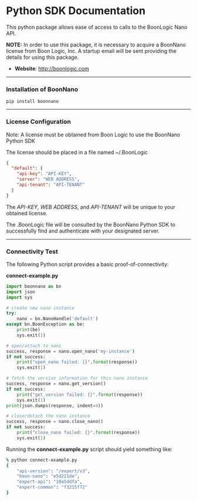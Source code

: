 # Python SDK Documentation
This python package allows ease of access to calls to the BoonLogic Nano API.

**NOTE:** In order to use this package, it is necessary to acquire a BoonNano license
from Boon Logic, Inc.  A startup email will be sent providing the details
for using this package.

- __Website__: http://boonlogic.com

------------
### Installation of BoonNano
```
pip install boonnano
```

------------
### License Configuration

Note: A license must be obtained from Boon Logic to use the BoonNano Python SDK

The license should be placed in a file named ~/.BoonLogic

```json
{
  "default": {
    "api-key": "API-KEY",
    "server": "WEB ADDRESS",
    "api-tenant": "API-TENANT"
  }
}
```

The *API-KEY*, *WEB ADDRESS*, and *API-TENANT* will be unique to your obtained license.

The .BoonLogic file will be consulted by the BoonNano Python SDK to successfully find and authenticate with your designated server.

---------------
### Connectivity Test

The following Python script provides a basic proof-of-connectivity:

**connect-example.py**

```python
import boonnano as bn
import json
import sys

# create new nano instance
try:
    nano = bn.NanoHandle('default')
except bn.BoonException as be:
    print(be)
    sys.exit(1)

# open/attach to nano
success, response = nano.open_nano('my-instance')
if not success:
    print("open_nano failed: {}".format(response))
    sys.exit(1)

# fetch the version information for this nano instance
success, response = nano.get_version()
if not success:
    print("get_version failed: {}".format(response))
    sys.exit(1)
print(json.dumps(response, indent=4))

# close/detach the nano instance
success, response = nano.close_nano()
if not success:
    print("close_nano failed: {}".format(response))
    sys.exit(1)

```

Running the **connect-example.py** script should yield something like:

```sh
% python connect-example.py
{
    "api-version": "/expert/v3",
    "boon-nano": "e5d221de",
    "expert-api": "18a5ddfa",
    "expert-common": "f3215f72"
}
```

